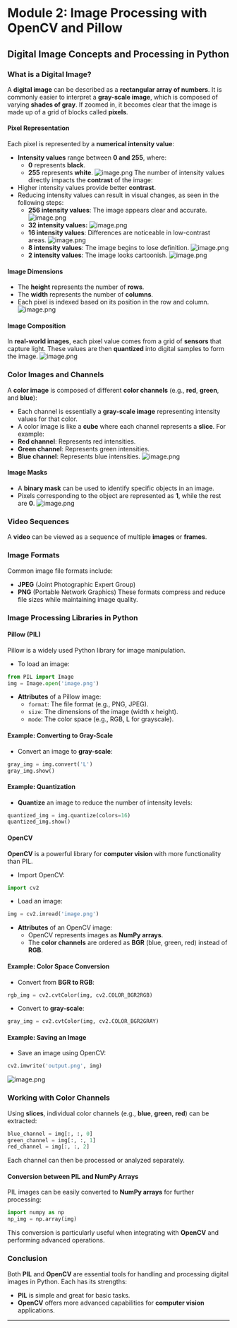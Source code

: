 

# Module 2: Image Processing with OpenCV and Pillow
## Digital Image Concepts and Processing in Python
### What is a Digital Image?
A **digital image** can be described as a **rectangular array of numbers**. It is commonly easier to interpret a **gray-scale image**, which is composed of varying **shades of gray**. If zoomed in, it becomes clear that the image is made up of a grid of blocks called **pixels**.
#### Pixel Representation
Each pixel is represented by a **numerical intensity value**:
- **Intensity values** range between **0 and 255**, where:
	- **0** represents **black**.
	- **255** represents **white**.
![image.png](https://prod-files-secure.s3.us-west-2.amazonaws.com/03e82b26-cccb-4906-bb56-adabcbdc0655/fa1bb4aa-313a-44c2-a7b3-7fa4a8432b08/image.png?X-Amz-Algorithm=AWS4-HMAC-SHA256&X-Amz-Content-Sha256=UNSIGNED-PAYLOAD&X-Amz-Credential=ASIAZI2LB466ZORQIEO5%2F20250129%2Fus-west-2%2Fs3%2Faws4_request&X-Amz-Date=20250129T111155Z&X-Amz-Expires=3600&X-Amz-Security-Token=IQoJb3JpZ2luX2VjEIL%2F%2F%2F%2F%2F%2F%2F%2F%2F%2FwEaCXVzLXdlc3QtMiJIMEYCIQCnB%2FqoA%2FlXfuCqS4drPmA2RmcqhJ%2BdXqAHaBCqJbjj%2BwIhAOErRik9hSwJYv9kYAVbyM%2B5sLMROASbMF5kves3b5PGKogECIv%2F%2F%2F%2F%2F%2F%2F%2F%2F%2FwEQABoMNjM3NDIzMTgzODA1IgyowPMlgEek0VbIUMUq3APLg0%2FW5I973MMhXQ3s%2FSYMRC2vEeskbjYf%2BMWzUVvLDrgYR2HPeZnivptSUmFarbdHMxUpS0nZOalNcnOsNv40M0vbR8OguZOlSt3Bm50XLYpGo7M4vaiJiD6GvMpxxXsOKedk%2BfXCCQbR9gOpXGtdUJL0Tlpd1pxRaWBjT3Tp9ww31o2AYX6DSibqEjx%2BILvSgdX2IdkHOhQTV4vE9kVLoy30CjP4VCr9Wm94jLso%2BB484zE8ykYd3Z6vd%2FRSBROfOh5WCHA1QDzHzrHFh6Kn87ciO039OWPbx69DW6ni%2BaOfQaYsB28%2F99d%2B16gUlGOAM1SK6%2BHSLnyx3NZel2lAsZGvFEEFcBNM9wjFH5wx%2FyMegsyu4npHLAhEe0mD5lHzGSJPEL8P4%2F2qg23SjuUArvwJvGwAQf%2Fq7ti3A9ByROCytBrmqhPOsJQoYm6XlmdCHW1vFz8mGHIr4yzzqG93vjFMaHF1RAZ845uxm32fpdWha1f9vPtDx5db6OEFh3OjKTypfyfwcO5DQwT6wtAtMS2ZgCwUWtObiQkrDr2%2Bm8%2FhEUV%2Bk2hrU%2FXUGqPFgEWwRT3Ylk3%2BfcVzHpcR1ViA4obmaU8%2BDsd9seqXpE5x0csQnXuRlJ0j0NckfTCM%2F%2Be8BjqkAVd%2FzLxG3%2BnBSj675x7NngLzRwdioE45ZyWIODpY7GMxlQmyYQfHV6uE1PWYsBrXPQG3jA9cswgzbrWrYPUb7n330MNDIvMF40GhI6L0Abu31ymDrtQDbB5DvO%2BuHE2Dk4t9nbNw8ijIEJEWpqmvRgX5QhHCno2dnhOUZXvpXNDDIFjTKdIVzyGrLNJ8iAxCO73ZMgBkeVeRcRLnXR8CSMwD%2Bwkm&X-Amz-Signature=8f659f9123378b71620770254729e726178d3a83d2739b299378cc4afa1a8ad1&X-Amz-SignedHeaders=host&x-id=GetObject)
The number of intensity values directly impacts the **contrast** of the image:
- Higher intensity values provide better **contrast**.
- Reducing intensity values can result in visual changes, as seen in the following steps:
	- **256 intensity values**: The image appears clear and accurate.
![image.png](https://prod-files-secure.s3.us-west-2.amazonaws.com/03e82b26-cccb-4906-bb56-adabcbdc0655/0de7dfb4-99dc-4b87-8932-5165b3c3b775/image.png?X-Amz-Algorithm=AWS4-HMAC-SHA256&X-Amz-Content-Sha256=UNSIGNED-PAYLOAD&X-Amz-Credential=ASIAZI2LB466TQ232RGN%2F20250129%2Fus-west-2%2Fs3%2Faws4_request&X-Amz-Date=20250129T111155Z&X-Amz-Expires=3600&X-Amz-Security-Token=IQoJb3JpZ2luX2VjEIL%2F%2F%2F%2F%2F%2F%2F%2F%2F%2FwEaCXVzLXdlc3QtMiJGMEQCICghd%2F4jKuiIV6z20fAPda2%2BhbJ%2BbSxXbV%2FAEM%2F7vTbkAiBQK5J2NpIBFHLpaKQ9UDtgGC9QVMryd4Y4JA%2BblGtJvCqIBAiL%2F%2F%2F%2F%2F%2F%2F%2F%2F%2F8BEAAaDDYzNzQyMzE4MzgwNSIMWZzkHGlCqsmuGAFXKtwDJP6cMzflfz%2F9nBds86a27ZUUz3O9rX9cDwPWhQEtySmlwOASSWn140v3TJxEmoy%2FataUN4RGB4dUMJlZ8mGz2ATs4rTwq6VbLNusJLv35IZ8Lv7vobvFPWmcgB1fSrv7d96WAflgHz%2FQFe0GQ5KI%2BkvhiFFQhtEU3gEGwMy2RkOga3cY71bOzBvdAe1sLhzhz%2BNYw91SxAYFoYXiYld86ve8Y%2BsfJG3W94%2F351Y1A77STYIGQ%2F%2Fbg%2Br11OoS8DwIGZTFlYeSjis4rkZBvCfJp3%2F1K7dv7xE4WECj7f8oFb0wE5YFQM1uhQousuzWsWgYE8e%2Fg6TuvkdxjecR1ezpQ%2FP16k1nZulLuiOZ8J%2FQTHfboz%2Fl3txLBMe%2BJs%2F%2FfYnfnmIeD6%2BY2GUlYt1kZB9K%2F0ZL0GDKRyyxU8G4HuuvWpApPex2ApVEEiEUxNQS9z3HHU6zdNYwDnF%2BRDJLg9WxwqsIMsoHNhxOpPJZY4ljAK2edra1va7DxO0tvimO3hR%2BRBKHrJGJO%2BqU0ovAdTDTUcjGIIbLaqoZErebz0wX2WzBZZhpW2%2BouUB51SulFhfKPv0EEBSqt9pIVkzEBnpBskFdiBKKpzphZ9cNqoinV0v3lMMMuAh8Pl1FWEQwzIDovAY6pgFFIPoV3GZ36dYAkQTuVzxOxvojmryqHzzeDPUooj2najBEU3ValXbwTcDhynRd82aRadYIFALX3%2BKvQdST%2FSXiR3CqdFJoLUuivmHsUjGpJUHktGLCsQ5rupzsmE%2BgwNF5L8zNIofKh6GxNKpG3H9LLEtzZxVP%2Fd6c5aif0wkV8L%2BWG0u9JxwX3YaO9rSKDMCOosHB4%2BCpgGZYO3LjaU1m7l3VoOCL&X-Amz-Signature=ebb93f8fb9fcdbbbff02936163912e0a796e0456affdbc2df94ea3000c3ca95a&X-Amz-SignedHeaders=host&x-id=GetObject)
	- **32 intensity values:**
![image.png](https://prod-files-secure.s3.us-west-2.amazonaws.com/03e82b26-cccb-4906-bb56-adabcbdc0655/7eb81f08-b190-4c5a-ba2b-2a498a15b2c4/image.png?X-Amz-Algorithm=AWS4-HMAC-SHA256&X-Amz-Content-Sha256=UNSIGNED-PAYLOAD&X-Amz-Credential=ASIAZI2LB466TQ232RGN%2F20250129%2Fus-west-2%2Fs3%2Faws4_request&X-Amz-Date=20250129T111155Z&X-Amz-Expires=3600&X-Amz-Security-Token=IQoJb3JpZ2luX2VjEIL%2F%2F%2F%2F%2F%2F%2F%2F%2F%2FwEaCXVzLXdlc3QtMiJGMEQCICghd%2F4jKuiIV6z20fAPda2%2BhbJ%2BbSxXbV%2FAEM%2F7vTbkAiBQK5J2NpIBFHLpaKQ9UDtgGC9QVMryd4Y4JA%2BblGtJvCqIBAiL%2F%2F%2F%2F%2F%2F%2F%2F%2F%2F8BEAAaDDYzNzQyMzE4MzgwNSIMWZzkHGlCqsmuGAFXKtwDJP6cMzflfz%2F9nBds86a27ZUUz3O9rX9cDwPWhQEtySmlwOASSWn140v3TJxEmoy%2FataUN4RGB4dUMJlZ8mGz2ATs4rTwq6VbLNusJLv35IZ8Lv7vobvFPWmcgB1fSrv7d96WAflgHz%2FQFe0GQ5KI%2BkvhiFFQhtEU3gEGwMy2RkOga3cY71bOzBvdAe1sLhzhz%2BNYw91SxAYFoYXiYld86ve8Y%2BsfJG3W94%2F351Y1A77STYIGQ%2F%2Fbg%2Br11OoS8DwIGZTFlYeSjis4rkZBvCfJp3%2F1K7dv7xE4WECj7f8oFb0wE5YFQM1uhQousuzWsWgYE8e%2Fg6TuvkdxjecR1ezpQ%2FP16k1nZulLuiOZ8J%2FQTHfboz%2Fl3txLBMe%2BJs%2F%2FfYnfnmIeD6%2BY2GUlYt1kZB9K%2F0ZL0GDKRyyxU8G4HuuvWpApPex2ApVEEiEUxNQS9z3HHU6zdNYwDnF%2BRDJLg9WxwqsIMsoHNhxOpPJZY4ljAK2edra1va7DxO0tvimO3hR%2BRBKHrJGJO%2BqU0ovAdTDTUcjGIIbLaqoZErebz0wX2WzBZZhpW2%2BouUB51SulFhfKPv0EEBSqt9pIVkzEBnpBskFdiBKKpzphZ9cNqoinV0v3lMMMuAh8Pl1FWEQwzIDovAY6pgFFIPoV3GZ36dYAkQTuVzxOxvojmryqHzzeDPUooj2najBEU3ValXbwTcDhynRd82aRadYIFALX3%2BKvQdST%2FSXiR3CqdFJoLUuivmHsUjGpJUHktGLCsQ5rupzsmE%2BgwNF5L8zNIofKh6GxNKpG3H9LLEtzZxVP%2Fd6c5aif0wkV8L%2BWG0u9JxwX3YaO9rSKDMCOosHB4%2BCpgGZYO3LjaU1m7l3VoOCL&X-Amz-Signature=5154a508a646767fda10a0d89ff8cbf6feecb818534db368c8cd7432832d7c58&X-Amz-SignedHeaders=host&x-id=GetObject)
	- **16 intensity values**: Differences are noticeable in low-contrast areas.
![image.png](https://prod-files-secure.s3.us-west-2.amazonaws.com/03e82b26-cccb-4906-bb56-adabcbdc0655/6bf56d44-9a14-4b7b-98c2-1f00b8630f0c/image.png?X-Amz-Algorithm=AWS4-HMAC-SHA256&X-Amz-Content-Sha256=UNSIGNED-PAYLOAD&X-Amz-Credential=ASIAZI2LB466TQ232RGN%2F20250129%2Fus-west-2%2Fs3%2Faws4_request&X-Amz-Date=20250129T111155Z&X-Amz-Expires=3600&X-Amz-Security-Token=IQoJb3JpZ2luX2VjEIL%2F%2F%2F%2F%2F%2F%2F%2F%2F%2FwEaCXVzLXdlc3QtMiJGMEQCICghd%2F4jKuiIV6z20fAPda2%2BhbJ%2BbSxXbV%2FAEM%2F7vTbkAiBQK5J2NpIBFHLpaKQ9UDtgGC9QVMryd4Y4JA%2BblGtJvCqIBAiL%2F%2F%2F%2F%2F%2F%2F%2F%2F%2F8BEAAaDDYzNzQyMzE4MzgwNSIMWZzkHGlCqsmuGAFXKtwDJP6cMzflfz%2F9nBds86a27ZUUz3O9rX9cDwPWhQEtySmlwOASSWn140v3TJxEmoy%2FataUN4RGB4dUMJlZ8mGz2ATs4rTwq6VbLNusJLv35IZ8Lv7vobvFPWmcgB1fSrv7d96WAflgHz%2FQFe0GQ5KI%2BkvhiFFQhtEU3gEGwMy2RkOga3cY71bOzBvdAe1sLhzhz%2BNYw91SxAYFoYXiYld86ve8Y%2BsfJG3W94%2F351Y1A77STYIGQ%2F%2Fbg%2Br11OoS8DwIGZTFlYeSjis4rkZBvCfJp3%2F1K7dv7xE4WECj7f8oFb0wE5YFQM1uhQousuzWsWgYE8e%2Fg6TuvkdxjecR1ezpQ%2FP16k1nZulLuiOZ8J%2FQTHfboz%2Fl3txLBMe%2BJs%2F%2FfYnfnmIeD6%2BY2GUlYt1kZB9K%2F0ZL0GDKRyyxU8G4HuuvWpApPex2ApVEEiEUxNQS9z3HHU6zdNYwDnF%2BRDJLg9WxwqsIMsoHNhxOpPJZY4ljAK2edra1va7DxO0tvimO3hR%2BRBKHrJGJO%2BqU0ovAdTDTUcjGIIbLaqoZErebz0wX2WzBZZhpW2%2BouUB51SulFhfKPv0EEBSqt9pIVkzEBnpBskFdiBKKpzphZ9cNqoinV0v3lMMMuAh8Pl1FWEQwzIDovAY6pgFFIPoV3GZ36dYAkQTuVzxOxvojmryqHzzeDPUooj2najBEU3ValXbwTcDhynRd82aRadYIFALX3%2BKvQdST%2FSXiR3CqdFJoLUuivmHsUjGpJUHktGLCsQ5rupzsmE%2BgwNF5L8zNIofKh6GxNKpG3H9LLEtzZxVP%2Fd6c5aif0wkV8L%2BWG0u9JxwX3YaO9rSKDMCOosHB4%2BCpgGZYO3LjaU1m7l3VoOCL&X-Amz-Signature=692c544820f39e5656044b6f1a5bcda8f5bcb6d64ce2c1870dcb5afaf7a76c53&X-Amz-SignedHeaders=host&x-id=GetObject)
	- **8 intensity values**: The image begins to lose definition.
![image.png](https://prod-files-secure.s3.us-west-2.amazonaws.com/03e82b26-cccb-4906-bb56-adabcbdc0655/cca05878-ca1a-43e0-8bec-1d146756f9ae/image.png?X-Amz-Algorithm=AWS4-HMAC-SHA256&X-Amz-Content-Sha256=UNSIGNED-PAYLOAD&X-Amz-Credential=ASIAZI2LB466TQ232RGN%2F20250129%2Fus-west-2%2Fs3%2Faws4_request&X-Amz-Date=20250129T111155Z&X-Amz-Expires=3600&X-Amz-Security-Token=IQoJb3JpZ2luX2VjEIL%2F%2F%2F%2F%2F%2F%2F%2F%2F%2FwEaCXVzLXdlc3QtMiJGMEQCICghd%2F4jKuiIV6z20fAPda2%2BhbJ%2BbSxXbV%2FAEM%2F7vTbkAiBQK5J2NpIBFHLpaKQ9UDtgGC9QVMryd4Y4JA%2BblGtJvCqIBAiL%2F%2F%2F%2F%2F%2F%2F%2F%2F%2F8BEAAaDDYzNzQyMzE4MzgwNSIMWZzkHGlCqsmuGAFXKtwDJP6cMzflfz%2F9nBds86a27ZUUz3O9rX9cDwPWhQEtySmlwOASSWn140v3TJxEmoy%2FataUN4RGB4dUMJlZ8mGz2ATs4rTwq6VbLNusJLv35IZ8Lv7vobvFPWmcgB1fSrv7d96WAflgHz%2FQFe0GQ5KI%2BkvhiFFQhtEU3gEGwMy2RkOga3cY71bOzBvdAe1sLhzhz%2BNYw91SxAYFoYXiYld86ve8Y%2BsfJG3W94%2F351Y1A77STYIGQ%2F%2Fbg%2Br11OoS8DwIGZTFlYeSjis4rkZBvCfJp3%2F1K7dv7xE4WECj7f8oFb0wE5YFQM1uhQousuzWsWgYE8e%2Fg6TuvkdxjecR1ezpQ%2FP16k1nZulLuiOZ8J%2FQTHfboz%2Fl3txLBMe%2BJs%2F%2FfYnfnmIeD6%2BY2GUlYt1kZB9K%2F0ZL0GDKRyyxU8G4HuuvWpApPex2ApVEEiEUxNQS9z3HHU6zdNYwDnF%2BRDJLg9WxwqsIMsoHNhxOpPJZY4ljAK2edra1va7DxO0tvimO3hR%2BRBKHrJGJO%2BqU0ovAdTDTUcjGIIbLaqoZErebz0wX2WzBZZhpW2%2BouUB51SulFhfKPv0EEBSqt9pIVkzEBnpBskFdiBKKpzphZ9cNqoinV0v3lMMMuAh8Pl1FWEQwzIDovAY6pgFFIPoV3GZ36dYAkQTuVzxOxvojmryqHzzeDPUooj2najBEU3ValXbwTcDhynRd82aRadYIFALX3%2BKvQdST%2FSXiR3CqdFJoLUuivmHsUjGpJUHktGLCsQ5rupzsmE%2BgwNF5L8zNIofKh6GxNKpG3H9LLEtzZxVP%2Fd6c5aif0wkV8L%2BWG0u9JxwX3YaO9rSKDMCOosHB4%2BCpgGZYO3LjaU1m7l3VoOCL&X-Amz-Signature=8e9a6f8082bb274d76d6cea8b05f4e00e7892d586911064dc50de33294e1c8d4&X-Amz-SignedHeaders=host&x-id=GetObject)
	- **2 intensity values**: The image looks cartoonish.
![image.png](https://prod-files-secure.s3.us-west-2.amazonaws.com/03e82b26-cccb-4906-bb56-adabcbdc0655/12da64d7-6b97-44e0-bc2c-52b9c47ce212/image.png?X-Amz-Algorithm=AWS4-HMAC-SHA256&X-Amz-Content-Sha256=UNSIGNED-PAYLOAD&X-Amz-Credential=ASIAZI2LB466TQ232RGN%2F20250129%2Fus-west-2%2Fs3%2Faws4_request&X-Amz-Date=20250129T111155Z&X-Amz-Expires=3600&X-Amz-Security-Token=IQoJb3JpZ2luX2VjEIL%2F%2F%2F%2F%2F%2F%2F%2F%2F%2FwEaCXVzLXdlc3QtMiJGMEQCICghd%2F4jKuiIV6z20fAPda2%2BhbJ%2BbSxXbV%2FAEM%2F7vTbkAiBQK5J2NpIBFHLpaKQ9UDtgGC9QVMryd4Y4JA%2BblGtJvCqIBAiL%2F%2F%2F%2F%2F%2F%2F%2F%2F%2F8BEAAaDDYzNzQyMzE4MzgwNSIMWZzkHGlCqsmuGAFXKtwDJP6cMzflfz%2F9nBds86a27ZUUz3O9rX9cDwPWhQEtySmlwOASSWn140v3TJxEmoy%2FataUN4RGB4dUMJlZ8mGz2ATs4rTwq6VbLNusJLv35IZ8Lv7vobvFPWmcgB1fSrv7d96WAflgHz%2FQFe0GQ5KI%2BkvhiFFQhtEU3gEGwMy2RkOga3cY71bOzBvdAe1sLhzhz%2BNYw91SxAYFoYXiYld86ve8Y%2BsfJG3W94%2F351Y1A77STYIGQ%2F%2Fbg%2Br11OoS8DwIGZTFlYeSjis4rkZBvCfJp3%2F1K7dv7xE4WECj7f8oFb0wE5YFQM1uhQousuzWsWgYE8e%2Fg6TuvkdxjecR1ezpQ%2FP16k1nZulLuiOZ8J%2FQTHfboz%2Fl3txLBMe%2BJs%2F%2FfYnfnmIeD6%2BY2GUlYt1kZB9K%2F0ZL0GDKRyyxU8G4HuuvWpApPex2ApVEEiEUxNQS9z3HHU6zdNYwDnF%2BRDJLg9WxwqsIMsoHNhxOpPJZY4ljAK2edra1va7DxO0tvimO3hR%2BRBKHrJGJO%2BqU0ovAdTDTUcjGIIbLaqoZErebz0wX2WzBZZhpW2%2BouUB51SulFhfKPv0EEBSqt9pIVkzEBnpBskFdiBKKpzphZ9cNqoinV0v3lMMMuAh8Pl1FWEQwzIDovAY6pgFFIPoV3GZ36dYAkQTuVzxOxvojmryqHzzeDPUooj2najBEU3ValXbwTcDhynRd82aRadYIFALX3%2BKvQdST%2FSXiR3CqdFJoLUuivmHsUjGpJUHktGLCsQ5rupzsmE%2BgwNF5L8zNIofKh6GxNKpG3H9LLEtzZxVP%2Fd6c5aif0wkV8L%2BWG0u9JxwX3YaO9rSKDMCOosHB4%2BCpgGZYO3LjaU1m7l3VoOCL&X-Amz-Signature=238995407785e1c676790f1bc29e2937c322dafe346e1a1daa6ecf95cf228e8d&X-Amz-SignedHeaders=host&x-id=GetObject)
#### Image Dimensions
- The **height** represents the number of **rows**.
- The **width** represents the number of **columns**.
- Each pixel is indexed based on its position in the row and column.
![image.png](https://prod-files-secure.s3.us-west-2.amazonaws.com/03e82b26-cccb-4906-bb56-adabcbdc0655/ff056335-e79e-4491-b508-30cd45b6c194/image.png?X-Amz-Algorithm=AWS4-HMAC-SHA256&X-Amz-Content-Sha256=UNSIGNED-PAYLOAD&X-Amz-Credential=ASIAZI2LB466ZORQIEO5%2F20250129%2Fus-west-2%2Fs3%2Faws4_request&X-Amz-Date=20250129T111155Z&X-Amz-Expires=3600&X-Amz-Security-Token=IQoJb3JpZ2luX2VjEIL%2F%2F%2F%2F%2F%2F%2F%2F%2F%2FwEaCXVzLXdlc3QtMiJIMEYCIQCnB%2FqoA%2FlXfuCqS4drPmA2RmcqhJ%2BdXqAHaBCqJbjj%2BwIhAOErRik9hSwJYv9kYAVbyM%2B5sLMROASbMF5kves3b5PGKogECIv%2F%2F%2F%2F%2F%2F%2F%2F%2F%2FwEQABoMNjM3NDIzMTgzODA1IgyowPMlgEek0VbIUMUq3APLg0%2FW5I973MMhXQ3s%2FSYMRC2vEeskbjYf%2BMWzUVvLDrgYR2HPeZnivptSUmFarbdHMxUpS0nZOalNcnOsNv40M0vbR8OguZOlSt3Bm50XLYpGo7M4vaiJiD6GvMpxxXsOKedk%2BfXCCQbR9gOpXGtdUJL0Tlpd1pxRaWBjT3Tp9ww31o2AYX6DSibqEjx%2BILvSgdX2IdkHOhQTV4vE9kVLoy30CjP4VCr9Wm94jLso%2BB484zE8ykYd3Z6vd%2FRSBROfOh5WCHA1QDzHzrHFh6Kn87ciO039OWPbx69DW6ni%2BaOfQaYsB28%2F99d%2B16gUlGOAM1SK6%2BHSLnyx3NZel2lAsZGvFEEFcBNM9wjFH5wx%2FyMegsyu4npHLAhEe0mD5lHzGSJPEL8P4%2F2qg23SjuUArvwJvGwAQf%2Fq7ti3A9ByROCytBrmqhPOsJQoYm6XlmdCHW1vFz8mGHIr4yzzqG93vjFMaHF1RAZ845uxm32fpdWha1f9vPtDx5db6OEFh3OjKTypfyfwcO5DQwT6wtAtMS2ZgCwUWtObiQkrDr2%2Bm8%2FhEUV%2Bk2hrU%2FXUGqPFgEWwRT3Ylk3%2BfcVzHpcR1ViA4obmaU8%2BDsd9seqXpE5x0csQnXuRlJ0j0NckfTCM%2F%2Be8BjqkAVd%2FzLxG3%2BnBSj675x7NngLzRwdioE45ZyWIODpY7GMxlQmyYQfHV6uE1PWYsBrXPQG3jA9cswgzbrWrYPUb7n330MNDIvMF40GhI6L0Abu31ymDrtQDbB5DvO%2BuHE2Dk4t9nbNw8ijIEJEWpqmvRgX5QhHCno2dnhOUZXvpXNDDIFjTKdIVzyGrLNJ8iAxCO73ZMgBkeVeRcRLnXR8CSMwD%2Bwkm&X-Amz-Signature=dcd6059d6ca21c2a96cba1624234d5892b01e6a7706cae9983f70e62672b0db0&X-Amz-SignedHeaders=host&x-id=GetObject)
#### Image Composition
In **real-world images**, each pixel value comes from a grid of **sensors** that capture light. These values are then **quantized** into digital samples to form the image.
![image.png](https://prod-files-secure.s3.us-west-2.amazonaws.com/03e82b26-cccb-4906-bb56-adabcbdc0655/0c721ea0-409b-4d32-b630-a00d6f170d18/image.png?X-Amz-Algorithm=AWS4-HMAC-SHA256&X-Amz-Content-Sha256=UNSIGNED-PAYLOAD&X-Amz-Credential=ASIAZI2LB466ZORQIEO5%2F20250129%2Fus-west-2%2Fs3%2Faws4_request&X-Amz-Date=20250129T111155Z&X-Amz-Expires=3600&X-Amz-Security-Token=IQoJb3JpZ2luX2VjEIL%2F%2F%2F%2F%2F%2F%2F%2F%2F%2FwEaCXVzLXdlc3QtMiJIMEYCIQCnB%2FqoA%2FlXfuCqS4drPmA2RmcqhJ%2BdXqAHaBCqJbjj%2BwIhAOErRik9hSwJYv9kYAVbyM%2B5sLMROASbMF5kves3b5PGKogECIv%2F%2F%2F%2F%2F%2F%2F%2F%2F%2FwEQABoMNjM3NDIzMTgzODA1IgyowPMlgEek0VbIUMUq3APLg0%2FW5I973MMhXQ3s%2FSYMRC2vEeskbjYf%2BMWzUVvLDrgYR2HPeZnivptSUmFarbdHMxUpS0nZOalNcnOsNv40M0vbR8OguZOlSt3Bm50XLYpGo7M4vaiJiD6GvMpxxXsOKedk%2BfXCCQbR9gOpXGtdUJL0Tlpd1pxRaWBjT3Tp9ww31o2AYX6DSibqEjx%2BILvSgdX2IdkHOhQTV4vE9kVLoy30CjP4VCr9Wm94jLso%2BB484zE8ykYd3Z6vd%2FRSBROfOh5WCHA1QDzHzrHFh6Kn87ciO039OWPbx69DW6ni%2BaOfQaYsB28%2F99d%2B16gUlGOAM1SK6%2BHSLnyx3NZel2lAsZGvFEEFcBNM9wjFH5wx%2FyMegsyu4npHLAhEe0mD5lHzGSJPEL8P4%2F2qg23SjuUArvwJvGwAQf%2Fq7ti3A9ByROCytBrmqhPOsJQoYm6XlmdCHW1vFz8mGHIr4yzzqG93vjFMaHF1RAZ845uxm32fpdWha1f9vPtDx5db6OEFh3OjKTypfyfwcO5DQwT6wtAtMS2ZgCwUWtObiQkrDr2%2Bm8%2FhEUV%2Bk2hrU%2FXUGqPFgEWwRT3Ylk3%2BfcVzHpcR1ViA4obmaU8%2BDsd9seqXpE5x0csQnXuRlJ0j0NckfTCM%2F%2Be8BjqkAVd%2FzLxG3%2BnBSj675x7NngLzRwdioE45ZyWIODpY7GMxlQmyYQfHV6uE1PWYsBrXPQG3jA9cswgzbrWrYPUb7n330MNDIvMF40GhI6L0Abu31ymDrtQDbB5DvO%2BuHE2Dk4t9nbNw8ijIEJEWpqmvRgX5QhHCno2dnhOUZXvpXNDDIFjTKdIVzyGrLNJ8iAxCO73ZMgBkeVeRcRLnXR8CSMwD%2Bwkm&X-Amz-Signature=250375842a704e5e61ce92e897fc479767714f4b717c9aae9c97bdd14ba2183e&X-Amz-SignedHeaders=host&x-id=GetObject)
### Color Images and Channels
A **color image** is composed of different **color channels** (e.g., **red**, **green**, and **blue**):
- Each channel is essentially a **gray-scale image** representing intensity values for that color.
- A color image is like a **cube** where each channel represents a **slice**.
For example:
- **Red channel**: Represents red intensities.
- **Green channel**: Represents green intensities.
- **Blue channel**: Represents blue intensities.
![image.png](https://prod-files-secure.s3.us-west-2.amazonaws.com/03e82b26-cccb-4906-bb56-adabcbdc0655/c0cc17c9-842f-413f-82e8-f3f44278cf74/image.png?X-Amz-Algorithm=AWS4-HMAC-SHA256&X-Amz-Content-Sha256=UNSIGNED-PAYLOAD&X-Amz-Credential=ASIAZI2LB466ZORQIEO5%2F20250129%2Fus-west-2%2Fs3%2Faws4_request&X-Amz-Date=20250129T111155Z&X-Amz-Expires=3600&X-Amz-Security-Token=IQoJb3JpZ2luX2VjEIL%2F%2F%2F%2F%2F%2F%2F%2F%2F%2FwEaCXVzLXdlc3QtMiJIMEYCIQCnB%2FqoA%2FlXfuCqS4drPmA2RmcqhJ%2BdXqAHaBCqJbjj%2BwIhAOErRik9hSwJYv9kYAVbyM%2B5sLMROASbMF5kves3b5PGKogECIv%2F%2F%2F%2F%2F%2F%2F%2F%2F%2FwEQABoMNjM3NDIzMTgzODA1IgyowPMlgEek0VbIUMUq3APLg0%2FW5I973MMhXQ3s%2FSYMRC2vEeskbjYf%2BMWzUVvLDrgYR2HPeZnivptSUmFarbdHMxUpS0nZOalNcnOsNv40M0vbR8OguZOlSt3Bm50XLYpGo7M4vaiJiD6GvMpxxXsOKedk%2BfXCCQbR9gOpXGtdUJL0Tlpd1pxRaWBjT3Tp9ww31o2AYX6DSibqEjx%2BILvSgdX2IdkHOhQTV4vE9kVLoy30CjP4VCr9Wm94jLso%2BB484zE8ykYd3Z6vd%2FRSBROfOh5WCHA1QDzHzrHFh6Kn87ciO039OWPbx69DW6ni%2BaOfQaYsB28%2F99d%2B16gUlGOAM1SK6%2BHSLnyx3NZel2lAsZGvFEEFcBNM9wjFH5wx%2FyMegsyu4npHLAhEe0mD5lHzGSJPEL8P4%2F2qg23SjuUArvwJvGwAQf%2Fq7ti3A9ByROCytBrmqhPOsJQoYm6XlmdCHW1vFz8mGHIr4yzzqG93vjFMaHF1RAZ845uxm32fpdWha1f9vPtDx5db6OEFh3OjKTypfyfwcO5DQwT6wtAtMS2ZgCwUWtObiQkrDr2%2Bm8%2FhEUV%2Bk2hrU%2FXUGqPFgEWwRT3Ylk3%2BfcVzHpcR1ViA4obmaU8%2BDsd9seqXpE5x0csQnXuRlJ0j0NckfTCM%2F%2Be8BjqkAVd%2FzLxG3%2BnBSj675x7NngLzRwdioE45ZyWIODpY7GMxlQmyYQfHV6uE1PWYsBrXPQG3jA9cswgzbrWrYPUb7n330MNDIvMF40GhI6L0Abu31ymDrtQDbB5DvO%2BuHE2Dk4t9nbNw8ijIEJEWpqmvRgX5QhHCno2dnhOUZXvpXNDDIFjTKdIVzyGrLNJ8iAxCO73ZMgBkeVeRcRLnXR8CSMwD%2Bwkm&X-Amz-Signature=5ea07e2ae19b702263b0215f551c6c14366f997beecd2570b2678fe6634fc397&X-Amz-SignedHeaders=host&x-id=GetObject)
#### Image Masks
- A **binary mask** can be used to identify specific objects in an image.
- Pixels corresponding to the object are represented as **1**, while the rest are **0**.
![image.png](https://prod-files-secure.s3.us-west-2.amazonaws.com/03e82b26-cccb-4906-bb56-adabcbdc0655/667eab4d-d19d-4618-81d0-663b6beb002c/image.png?X-Amz-Algorithm=AWS4-HMAC-SHA256&X-Amz-Content-Sha256=UNSIGNED-PAYLOAD&X-Amz-Credential=ASIAZI2LB466ZORQIEO5%2F20250129%2Fus-west-2%2Fs3%2Faws4_request&X-Amz-Date=20250129T111155Z&X-Amz-Expires=3600&X-Amz-Security-Token=IQoJb3JpZ2luX2VjEIL%2F%2F%2F%2F%2F%2F%2F%2F%2F%2FwEaCXVzLXdlc3QtMiJIMEYCIQCnB%2FqoA%2FlXfuCqS4drPmA2RmcqhJ%2BdXqAHaBCqJbjj%2BwIhAOErRik9hSwJYv9kYAVbyM%2B5sLMROASbMF5kves3b5PGKogECIv%2F%2F%2F%2F%2F%2F%2F%2F%2F%2FwEQABoMNjM3NDIzMTgzODA1IgyowPMlgEek0VbIUMUq3APLg0%2FW5I973MMhXQ3s%2FSYMRC2vEeskbjYf%2BMWzUVvLDrgYR2HPeZnivptSUmFarbdHMxUpS0nZOalNcnOsNv40M0vbR8OguZOlSt3Bm50XLYpGo7M4vaiJiD6GvMpxxXsOKedk%2BfXCCQbR9gOpXGtdUJL0Tlpd1pxRaWBjT3Tp9ww31o2AYX6DSibqEjx%2BILvSgdX2IdkHOhQTV4vE9kVLoy30CjP4VCr9Wm94jLso%2BB484zE8ykYd3Z6vd%2FRSBROfOh5WCHA1QDzHzrHFh6Kn87ciO039OWPbx69DW6ni%2BaOfQaYsB28%2F99d%2B16gUlGOAM1SK6%2BHSLnyx3NZel2lAsZGvFEEFcBNM9wjFH5wx%2FyMegsyu4npHLAhEe0mD5lHzGSJPEL8P4%2F2qg23SjuUArvwJvGwAQf%2Fq7ti3A9ByROCytBrmqhPOsJQoYm6XlmdCHW1vFz8mGHIr4yzzqG93vjFMaHF1RAZ845uxm32fpdWha1f9vPtDx5db6OEFh3OjKTypfyfwcO5DQwT6wtAtMS2ZgCwUWtObiQkrDr2%2Bm8%2FhEUV%2Bk2hrU%2FXUGqPFgEWwRT3Ylk3%2BfcVzHpcR1ViA4obmaU8%2BDsd9seqXpE5x0csQnXuRlJ0j0NckfTCM%2F%2Be8BjqkAVd%2FzLxG3%2BnBSj675x7NngLzRwdioE45ZyWIODpY7GMxlQmyYQfHV6uE1PWYsBrXPQG3jA9cswgzbrWrYPUb7n330MNDIvMF40GhI6L0Abu31ymDrtQDbB5DvO%2BuHE2Dk4t9nbNw8ijIEJEWpqmvRgX5QhHCno2dnhOUZXvpXNDDIFjTKdIVzyGrLNJ8iAxCO73ZMgBkeVeRcRLnXR8CSMwD%2Bwkm&X-Amz-Signature=80a9d553089108605d9089c95e365d0a4fb2d110d3edb9c35dd6089caef316a6&X-Amz-SignedHeaders=host&x-id=GetObject)
### Video Sequences
A **video** can be viewed as a sequence of multiple **images** or **frames**.
### Image Formats
Common image file formats include:
- **JPEG** (Joint Photographic Expert Group)
- **PNG** (Portable Network Graphics)
These formats compress and reduce file sizes while maintaining image quality.
### Image Processing Libraries in Python
#### Pillow (PIL)
Pillow is a widely used Python library for image manipulation.
- To load an image:
```python
from PIL import Image
img = Image.open('image.png')
```
- **Attributes** of a Pillow image:
	- `format`: The file format (e.g., PNG, JPEG).
	- `size`: The dimensions of the image (width x height).
	- `mode`: The color space (e.g., RGB, L for grayscale).
#### Example: Converting to Gray-Scale
- Convert an image to **gray-scale**:
```python
gray_img = img.convert('L')
gray_img.show()
```
#### Example: Quantization
- **Quantize** an image to reduce the number of intensity levels:
```python
quantized_img = img.quantize(colors=16)
quantized_img.show()
```
#### OpenCV
**OpenCV** is a powerful library for **computer vision** with more functionality than PIL.
- Import OpenCV:
```python
import cv2
```
- Load an image:
```python
img = cv2.imread('image.png')
```
- **Attributes** of an OpenCV image:
	- OpenCV represents images as **NumPy arrays**.
	- The **color channels** are ordered as **BGR** (blue, green, red) instead of **RGB**.
#### Example: Color Space Conversion
- Convert from **BGR to RGB**:
```python
rgb_img = cv2.cvtColor(img, cv2.COLOR_BGR2RGB)
```
- Convert to **gray-scale**:
```python
gray_img = cv2.cvtColor(img, cv2.COLOR_BGR2GRAY)
```
#### Example: Saving an Image
- Save an image using OpenCV:
```python
cv2.imwrite('output.png', img)
```
![image.png](https://prod-files-secure.s3.us-west-2.amazonaws.com/03e82b26-cccb-4906-bb56-adabcbdc0655/25fcc977-54ea-484c-997e-9b6bd016f347/image.png?X-Amz-Algorithm=AWS4-HMAC-SHA256&X-Amz-Content-Sha256=UNSIGNED-PAYLOAD&X-Amz-Credential=ASIAZI2LB466ZORQIEO5%2F20250129%2Fus-west-2%2Fs3%2Faws4_request&X-Amz-Date=20250129T111155Z&X-Amz-Expires=3600&X-Amz-Security-Token=IQoJb3JpZ2luX2VjEIL%2F%2F%2F%2F%2F%2F%2F%2F%2F%2FwEaCXVzLXdlc3QtMiJIMEYCIQCnB%2FqoA%2FlXfuCqS4drPmA2RmcqhJ%2BdXqAHaBCqJbjj%2BwIhAOErRik9hSwJYv9kYAVbyM%2B5sLMROASbMF5kves3b5PGKogECIv%2F%2F%2F%2F%2F%2F%2F%2F%2F%2FwEQABoMNjM3NDIzMTgzODA1IgyowPMlgEek0VbIUMUq3APLg0%2FW5I973MMhXQ3s%2FSYMRC2vEeskbjYf%2BMWzUVvLDrgYR2HPeZnivptSUmFarbdHMxUpS0nZOalNcnOsNv40M0vbR8OguZOlSt3Bm50XLYpGo7M4vaiJiD6GvMpxxXsOKedk%2BfXCCQbR9gOpXGtdUJL0Tlpd1pxRaWBjT3Tp9ww31o2AYX6DSibqEjx%2BILvSgdX2IdkHOhQTV4vE9kVLoy30CjP4VCr9Wm94jLso%2BB484zE8ykYd3Z6vd%2FRSBROfOh5WCHA1QDzHzrHFh6Kn87ciO039OWPbx69DW6ni%2BaOfQaYsB28%2F99d%2B16gUlGOAM1SK6%2BHSLnyx3NZel2lAsZGvFEEFcBNM9wjFH5wx%2FyMegsyu4npHLAhEe0mD5lHzGSJPEL8P4%2F2qg23SjuUArvwJvGwAQf%2Fq7ti3A9ByROCytBrmqhPOsJQoYm6XlmdCHW1vFz8mGHIr4yzzqG93vjFMaHF1RAZ845uxm32fpdWha1f9vPtDx5db6OEFh3OjKTypfyfwcO5DQwT6wtAtMS2ZgCwUWtObiQkrDr2%2Bm8%2FhEUV%2Bk2hrU%2FXUGqPFgEWwRT3Ylk3%2BfcVzHpcR1ViA4obmaU8%2BDsd9seqXpE5x0csQnXuRlJ0j0NckfTCM%2F%2Be8BjqkAVd%2FzLxG3%2BnBSj675x7NngLzRwdioE45ZyWIODpY7GMxlQmyYQfHV6uE1PWYsBrXPQG3jA9cswgzbrWrYPUb7n330MNDIvMF40GhI6L0Abu31ymDrtQDbB5DvO%2BuHE2Dk4t9nbNw8ijIEJEWpqmvRgX5QhHCno2dnhOUZXvpXNDDIFjTKdIVzyGrLNJ8iAxCO73ZMgBkeVeRcRLnXR8CSMwD%2Bwkm&X-Amz-Signature=edfc4683a4c904c8718c7abc07d56dba09c01d2b0fc8e46e1b41481e93cab150&X-Amz-SignedHeaders=host&x-id=GetObject)
### Working with Color Channels
Using **slices**, individual color channels (e.g., **blue**, **green**, **red**) can be extracted:
```python
blue_channel = img[:, :, 0]
green_channel = img[:, :, 1]
red_channel = img[:, :, 2]
```
Each channel can then be processed or analyzed separately.
#### Conversion between PIL and NumPy Arrays
PIL images can be easily converted to **NumPy arrays** for further processing:
```python
import numpy as np
np_img = np.array(img)
```
This conversion is particularly useful when integrating with **OpenCV** and performing advanced operations.
### Conclusion
Both **PIL** and **OpenCV** are essential tools for handling and processing digital images in Python. Each has its strengths:
- **PIL** is simple and great for basic tasks.
- **OpenCV** offers more advanced capabilities for **computer vision** applications.
___


